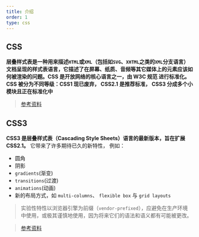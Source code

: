 ```yaml
---
title: 介绍
order: 1
type: css
---
```


## CSS
**层叠样式表是一种用来描述`HTML`或`XML`（包括如`SVG`、`XHTML`之类的`XML`分支语言）文档呈现的样式表语言，它描述了在屏幕、纸质、音频等其它媒体上的元素应该如何被渲染的问题。CSS 是开放网络的核心语言之一，由 W3C 规范 进行标准化。CSS 被分为不同等级：CSS1 现已废弃， CSS2.1 是推荐标准， CSS3 分成多个小模块且正在标准化中**

>[参考资料](https://developer.mozilla.org/zh-CN/docs/Web/CSS)

## CSS3
**CSS3 是层叠样式表（Cascading Style Sheets）语言的最新版本，旨在扩展CSS2.1。**
它带来了许多期待已久的新特性， 例如：
- 圆角
- 阴影
- `gradients`(渐变)
- `transitions`(过渡)
- `animations`(动画)
- 新的布局方式，如 `multi-columns`、 `flexible box` 与 `grid layouts`
>实验性特性以浏览器引擎为前缀（`vendor-prefixed`），应避免在生产环境中使用，或极其谨慎地使用，因为将来它们的语法和语义都有可能被更改。

>[参考资料](https://developer.mozilla.org/zh-CN/docs/Web/CSS/CSS3)
